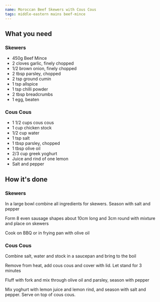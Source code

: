 ```yaml
---
name: Moroccan Beef Skewers with Cous Cous
tags: middle-eastern mains beef-mince
---
```


## What you need

### Skewers

* 450g Beef Mince
* 2 cloves garlic, finely chopped
* 1/2 brown onion, finely chopped
* 2 tbsp parsley, chopped
* 2 tsp ground cumin
* 1 tsp allspice
* 1 tsp chilli powder
* 2 tbsp breadcrumbs
* 1 egg, beaten

### Cous Cous

* 1 1/2 cups cous cous
* 1 cup chicken stock
* 1/2 cup water
* 1 tsp salt
* 1 tbsp parsley, chopped
* 1 tbsp olive oil
* 2/3 cup greek yoghurt
* Juice and rind of one lemon
* Salt and pepper

<!-- break -->

## How it's done

### Skewers

In a large bowl combine all ingredients for skewers. Season with salt and pepper

Form 8 even sausage shapes about 10cm long and 3cm round with mixture and place on skewers

Cook on BBQ or in frying pan with olive oil

### Cous Cous

Combine salt, water and stock in a saucepan and bring to the boil

Remove from heat, add cous cous and cover with lid. Let stand for 3 minutes

Fluff with fork and mix through olive oil and parsley, season with pepper

Mix yoghurt with lemon juice and lemon rind, and season with salt and pepper. Serve on top of cous cous.

